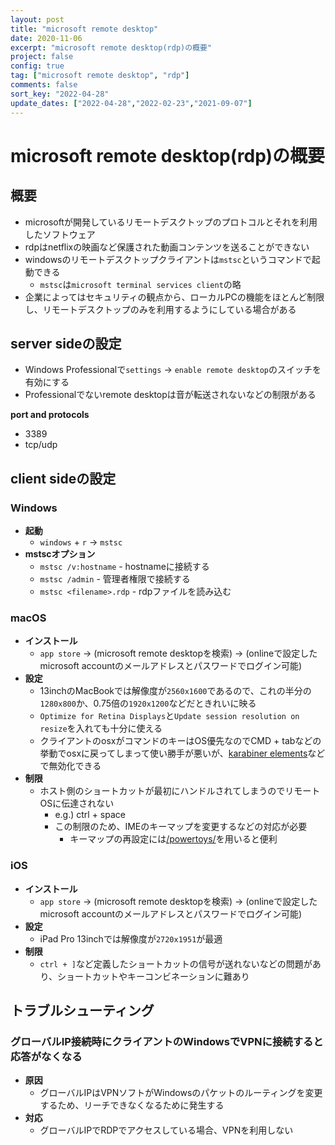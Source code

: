 ```yaml
---
layout: post
title: "microsoft remote desktop"
date: 2020-11-06
excerpt: "microsoft remote desktop(rdp)の概要"
project: false
config: true
tag: ["microsoft remote desktop", "rdp"]
comments: false
sort_key: "2022-04-28"
update_dates: ["2022-04-28","2022-02-23","2021-09-07"]
---
```


# microsoft remote desktop(rdp)の概要

## 概要
 - microsoftが開発しているリモートデスクトップのプロトコルとそれを利用したソフトウェア
 - rdpはnetflixの映画など保護された動画コンテンツを送ることができない
 - windowsのリモートデスクトップクライアントは`mstsc`というコマンドで起動できる
   - `mstsc`は`microsoft terminal services client`の略
 - 企業によってはセキュリティの観点から、ローカルPCの機能をほとんど制限し、リモートデスクトップのみを利用するようにしている場合がある

## server sideの設定
 - Windows Professionalで`settings` -> `enable remote desktop`のスイッチを有効にする
 - Professionalでないremote desktopは音が転送されないなどの制限がある

**port and protocols**  
 - 3389
 - tcp/udp

## client sideの設定

### Windows
 - **起動**
   - `windows` + `r` -> `mstsc`
 - **mstscオプション**
   - `mstsc /v:hostname` - hostnameに接続する
   - `mstsc /admin` - 管理者権限で接続する
   - `mstsc <filename>.rdp` - rdpファイルを読み込む

### macOS
 - **インストール**
   - `app store` -> (microsoft remote desktopを検索) -> (onlineで設定したmicrosoft accountのメールアドレスとパスワードでログイン可能)  
 - **設定**
   - 13inchのMacBookでは解像度が`2560x1600`であるので、これの半分の`1280x800`か、0.75倍の`1920x1200`などだときれいに映る  
   - `Optimize for Retina Displays`と`Update session resolution on resize`を入れても十分に使える  
   - クライアントのosxがコマンドのキーはOS優先なのでCMD + tabなどの挙動でosxに戻ってしまって使い勝手が悪いが、[karabiner elements](/karabiner/)などで無効化できる
 - **制限**
   - ホスト側のショートカットが最初にハンドルされてしまうのでリモートOSに伝達されない
     - e.g.) ctrl + space
     - この制限のため、IMEのキーマップを変更するなどの対応が必要
       - キーマップの再設定には[/powertoys/](/powertoys/)を用いると便利

### iOS
 - **インストール**
   - `app store` -> (microsoft remote desktopを検索) -> (onlineで設定したmicrosoft accountのメールアドレスとパスワードでログイン可能)  
 - **設定**
   - iPad Pro 13inchでは解像度が`2720x1951`が最適
 - **制限**
   - `ctrl + ]`など定義したショートカットの信号が送れないなどの問題があり、ショートカットやキーコンビネーションに難あり

## トラブルシューティング

### グローバルIP接続時にクライアントのWindowsでVPNに接続すると応答がなくなる
 - **原因**
   - グローバルIPはVPNソフトがWindowsのパケットのルーティングを変更するため、リーチできなくなるために発生する
 - **対応**
   - グローバルIPでRDPでアクセスしている場合、VPNを利用しない
